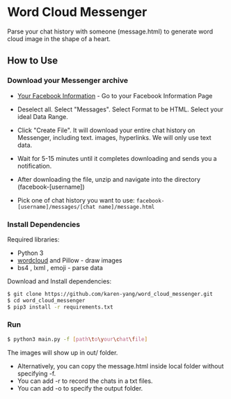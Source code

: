 # Word Cloud Messenger

Parse your chat history with someone (message.html)  to generate word cloud image in the shape of a heart.
## How to Use
### Download your Messenger archive 
* [Your Facebook Information](https://www.facebook.com/dyi/?x=AdkfBxkFViVpae-m&referrer=yfi_settings) - Go to your Facebook Information Page


* Deselect all. Select "Messages". Select Format to be HTML. Select your ideal Data Range. 

* Click "Create File". It will download your entire chat history on Messenger, including text. images, hyperlinks. We will only use text data. 

* Wait for 5-15 minutes until it completes downloading and sends you a notification. 
* After downloading the file, unzip and navigate into the directory (facebook-[username])
* Pick one of chat history you want to use:  `facebook-[username]/messages/[chat name]/message.html`


### Install Dependencies
Required libraries:
- Python 3
- [wordcloud](https://amueller.github.io/word_cloud/) and Pillow - draw images
- bs4 , lxml , emoji - parse data

Download and Install dependencies:
```sh
$ git clone https://github.com/karen-yang/word_cloud_messenger.git
$ cd word_cloud_messenger
$ pip3 install -r requirements.txt
```
### Run
```sh
$ python3 main.py -f [path\to\your\chat\file] 
```
The images will show up in out/ folder.

- Alternatively, you can copy the message.html inside local folder without specifying -f.
- You can add -r to record the chats in a txt files.
- You can add -o to specify the output folder.
